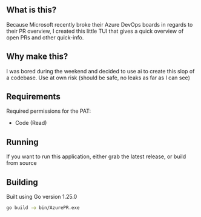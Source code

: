 ## What is this?
Because Microsoft recently broke their Azure DevOps boards in regards to their PR overview, I created this little TUI that gives a quick overview of open PRs and other quick-info.

## Why make this?
I was bored during the weekend and decided to use ai to create this slop of a codebase. Use at own risk (should be safe, no leaks as far as I can see)

## Requirements
Required permissions for the PAT:
- Code (Read)

## Running
If you want to run this application, either grab the latest release, or build from source

## Building
Built using Go version 1.25.0
```sh
go build -o bin/AzurePR.exe
```
